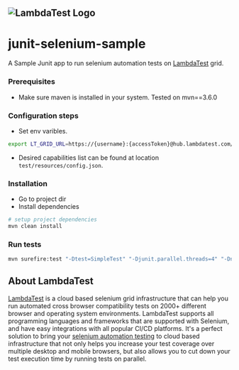 ![LambdaTest Logo](https://www.lambdatest.com/static/images/logo.svg)
---

# junit-selenium-sample
A Sample Junit app to run selenium automation tests on [LambdaTest](https://www.lambdatest.com/) grid. 

### Prerequisites
- Make sure maven is installed in your system. Tested on mvn==3.6.0


### Configuration steps
- Set env varibles. 
```bash
export LT_GRID_URL=https://{username}:{accessToken}@hub.lambdatest.com/wd/hub
```
- Desired capabilities list can be found at location `test/resources/config.json`.

### Installation
- Go to project dir
- Install dependencies
```bash
# setup project dependencies
mvn clean install
```


### Run tests
```bash
mvn surefire:test "-Dtest=SimpleTest" "-Djunit.parallel.threads=4" "-Dnetwork=true" "-Dvideo=true" "-Dvisual=true" "-Dconsole=true"
```
 ## About LambdaTest
[LambdaTest](https://www.lambdatest.com/) is a cloud based selenium grid infrastructure that can help you run automated cross browser compatibility tests on 2000+ different browser and operating system environments. LambdaTest supports all programming languages and frameworks that are supported with Selenium, and have easy integrations with all popular CI/CD platforms. It's a perfect solution to bring your [selenium automation testing](https://www.lambdatest.com/selenium-automation) to cloud based infrastructure that not only helps you increase your test coverage over multiple desktop and mobile browsers, but also allows you to cut down your test execution time by running tests on parallel.
